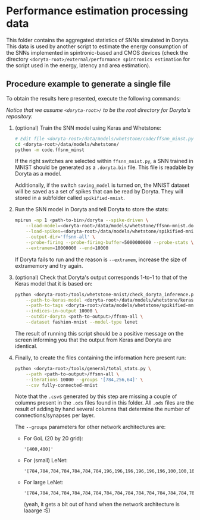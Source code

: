 # Performance estimation processing data

This folder contains the aggregated statistics of SNNs simulated in Doryta. This data is
used by another script to estimate the energy consumption of the SNNs implemented in
spintronic-based and CMOS devices (check the directory
`<doryta-root>/external/performance spintronics estimation` for the script used in the
energy, latency and area estimation).

## Procedure example to generate a single file

To obtain the results here presented, execute the following commands:

*Notice that we assume `<doryta-root>/` to be the root directory for Doryta's repository.*

1. (optional) Train the SNN model using Keras and Whetstone:

    ```bash
    # Edit file <doryta-root>/data/models/whetstone/code/ffsnn_minst.py
    cd <doryta-root>/data/models/whetstone/
    python -m code.ffsnn_minst
    ```

    If the right switches are selected within `ffsnn_mnist.py`, a SNN trained in MNIST
    should be generated as a `.doryta.bin` file. This file is readable by Doryta as a
    model.

    Additionally, if the switch `saving_model` is turned on, the MNIST dataset will be
    saved as a set of spikes that can be read by Doryta. They will stored in a subfolder
    called `spikified-mnist`.

2. Run the SNN model in Doryta and tell Doryta to store the stats:

    ```bash
    mpirun -np 1 <path-to-bin>/doryta --spike-driven \
        --load-model=<doryta-root>/data/models/whetstone/ffsnn-mnist.doryta.bin \
        --load-spikes=<doryta-root>/data/models/whetstone/spikified-mnist/spikified-images-all.bin \
        --output-dir='ffsnn-all' \
        --probe-firing --probe-firing-buffer=5000000000 --probe-stats \
        --extramem=10000000 --end=10000
    ```

    If Doryta fails to run and the reason is `--extramem`, increase the size of
    extramemory and try again.

3. (optional) Check that Doryta's output corresponds 1-to-1 to that of the Keras model
    that it is based on:

    ```bash
    python <doryta-root>/tools/whetstone-mnist/check_doryta_inference.py \
        --path-to-keras-model <doryta-root>/data/models/whetstone/keras-ffsnn-mnist \
        --path-to-tags <doryta-root>/data/models/whetstone/spikified-mnist/spikified-images-all.tags.bin \
        --indices-in-output 10000 \
        --outdir-doryta <path-to-output>/ffsnn-all \
        --dataset fashion-mnist --model-type lenet
    ```

    The result of running this script should be a positive message on the screen informing
    you that the output from Keras and Doryta are identical.

4. Finally, to create the files containing the information here present run:

    ```bash
    python <doryta-root>/tools/general/total_stats.py \
        --path <path-to-output>/ffsnn-all \
        --iterations 10000 --groups '[784,256,64]' \
        --csv fully-connected-mnist
    ```

    Note that the `.csv`s generated by this step are missing a couple of columns present
    in the `.ods` files found in this folder. All `.ods` files are the result of adding by
    hand several columns that determine the number of connections/synapses per layer.

    The `--groups` parameters for other network architectures are:

    * For GoL (20 by 20 grid):

        ```
        '[400,400]'
        ```

    * For (small) LeNet:

        ```
        '[784,784,784,784,784,784,784,196,196,196,196,196,196,100,100,100,100,100,100,100,100,100,100,100,100,100,100,100,100,25,25,25,25,25,25,25,25,25,25,25,25,25,25,25,25,120,84]'
        ```

    * For large LeNet:

        ```
        '[784,784,784,784,784,784,784,784,784,784,784,784,784,784,784,784,784,784,784,784,784,784,784,784,784,784,784,784,784,784,784,784,784,196,196,196,196,196,196,196,196,196,196,196,196,196,196,196,196,196,196,196,196,196,196,196,196,196,196,196,196,196,196,196,196,100,100,100,100,100,100,100,100,100,100,100,100,100,100,100,100,100,100,100,100,100,100,100,100,100,100,100,100,100,100,100,100,100,100,100,100,100,100,100,100,100,100,100,100,100,100,100,100,25,25,25,25,25,25,25,25,25,25,25,25,25,25,25,25,25,25,25,25,25,25,25,25,25,25,25,25,25,25,25,25,25,25,25,25,25,25,25,25,25,25,25,25,25,25,25,25,120,84]'
        ```

        (yeah, it gets a bit out of hand when the network architecture is laaarge :S)
